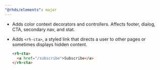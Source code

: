 ```yaml
---
"@rhds/elements": major
---
```


- Adds color context decorators and controllers.
  Affects footer, dialog, CTA, secondary nav, and stat.
- Adds `<rh-cta>`, a styled link that directs a user to other pages or sometimes displays hidden content.

  ```html
  <rh-cta>
    <a href="/subscribe">Subscribe</a>
  </rh-cta>
  ```
